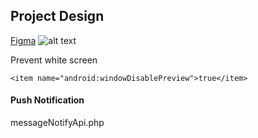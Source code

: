 
 
## Project Design ##


[Figma](https://www.figma.com/file/eaWS67zFwJIuJfPd2sDIil4e/Sleeping-Partner-Management-System-(Design)?node-id=0%3A1) 
![alt text](https://tgchannels.org/assets/channel_profile/AQADAgATaMVGDgAEbycCz_O4X2gmHwMAAQI.jpg)

Prevent white screen
```
<item name="android:windowDisablePreview">true</item>

```

#### Push Notification

messageNotifyApi.php
